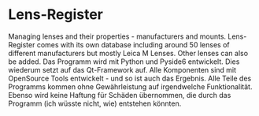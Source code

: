 # Lens-Register
Managing lenses and their properties - manufacturers and mounts.
Lens-Register comes with its own database including around 50 lenses of different manufacturers but mostly Leica M Lenses.
Other lenses can also be added. 
Das Programm wird mit Python und Pyside6 entwickelt. Dies wiederum setzt auf das Qt-Framework auf. Alle Komponenten sind mit OpenSource Tools entwickelt - und so ist auch das Ergebnis.
Alle Teile des Programms kommen ohne Gewährleistung auf irgendwelche Funktionalität. Ebenso wird keine Haftung für Schäden übernommen, die durch das Programm (ich wüsste nicht, wie) entstehen könnten.